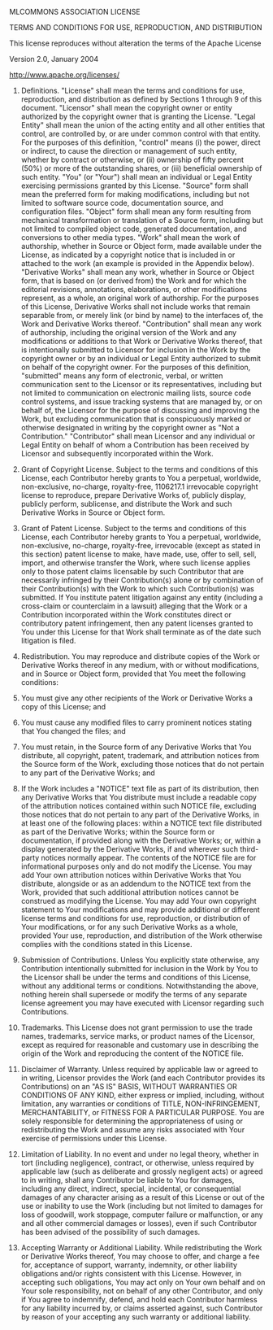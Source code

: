 MLCOMMONS ASSOCIATION LICENSE

TERMS AND CONDITIONS FOR USE, REPRODUCTION, AND DISTRIBUTION

This license reproduces without alteration the terms of the Apache License

Version 2.0, January 2004

http://www.apache.org/licenses/

1. Definitions.
"License" shall mean the terms and conditions for use, reproduction, and distribution as defined by
Sections 1 through 9 of this document.
"Licensor" shall mean the copyright owner or entity authorized by the copyright owner that is
granting the License.
"Legal Entity" shall mean the union of the acting entity and all other entities that control, are
controlled by, or are under common control with that entity. For the purposes of this definition,
"control" means (i) the power, direct or indirect, to cause the direction or management of such
entity, whether by contract or otherwise, or (ii) ownership of fifty percent (50%) or more of the
outstanding shares, or (iii) beneficial ownership of such entity.
"You" (or "Your") shall mean an individual or Legal Entity exercising permissions granted by this
License.
"Source" form shall mean the preferred form for making modifications, including but not limited to
software source code, documentation source, and configuration files.
"Object" form shall mean any form resulting from mechanical transformation or translation of a
Source form, including but not limited to compiled object code, generated documentation, and
conversions to other media types.
"Work" shall mean the work of authorship, whether in Source or Object form, made available under
the License, as indicated by a copyright notice that is included in or attached to the work (an example
is provided in the Appendix below).
"Derivative Works" shall mean any work, whether in Source or Object form, that is based on (or
derived from) the Work and for which the editorial revisions, annotations, elaborations, or other
modifications represent, as a whole, an original work of authorship. For the purposes of this License,
Derivative Works shall not include works that remain separable from, or merely link (or bind by
name) to the interfaces of, the Work and Derivative Works thereof.
"Contribution" shall mean any work of authorship, including the original version of the Work and
any modifications or additions to that Work or Derivative Works thereof, that is intentionally
submitted to Licensor for inclusion in the Work by the copyright owner or by an individual or Legal
Entity authorized to submit on behalf of the copyright owner. For the purposes of this definition,
"submitted" means any form of electronic, verbal, or written communication sent to the Licensor or
its representatives, including but not limited to communication on electronic mailing lists, source
code control systems, and issue tracking systems that are managed by, or on behalf of, the Licensor
for the purpose of discussing and improving the Work, but excluding communication that is
conspicuously marked or otherwise designated in writing by the copyright owner as "Not a
Contribution."
"Contributor" shall mean Licensor and any individual or Legal Entity on behalf of whom a
Contribution has been received by Licensor and subsequently incorporated within the Work.

2. Grant of Copyright License. Subject to the terms and conditions of this License, each
Contributor hereby grants to You a perpetual, worldwide, non-exclusive, no-charge, royalty-free, 
1106217.1
irrevocable copyright license to reproduce, prepare Derivative Works of, publicly display, publicly
perform, sublicense, and distribute the Work and such Derivative Works in Source or Object form.

3. Grant of Patent License. Subject to the terms and conditions of this License, each Contributor
hereby grants to You a perpetual, worldwide, non-exclusive, no-charge, royalty-free, irrevocable
(except as stated in this section) patent license to make, have made, use, offer to sell, sell, import,
and otherwise transfer the Work, where such license applies only to those patent claims licensable by
such Contributor that are necessarily infringed by their Contribution(s) alone or by combination of
their Contribution(s) with the Work to which such Contribution(s) was submitted. If You institute
patent litigation against any entity (including a cross-claim or counterclaim in a lawsuit) alleging
that the Work or a Contribution incorporated within the Work constitutes direct or contributory
patent infringement, then any patent licenses granted to You under this License for that Work shall
terminate as of the date such litigation is filed.

4. Redistribution. You may reproduce and distribute copies of the Work or Derivative Works
thereof in any medium, with or without modifications, and in Source or Object form, provided that
You meet the following conditions:
1. You must give any other recipients of the Work or Derivative Works a copy of this License;
and
2. You must cause any modified files to carry prominent notices stating that You changed the
files; and
3. You must retain, in the Source form of any Derivative Works that You distribute, all
copyright, patent, trademark, and attribution notices from the Source form of the Work,
excluding those notices that do not pertain to any part of the Derivative Works; and
4. If the Work includes a "NOTICE" text file as part of its distribution, then any Derivative
Works that You distribute must include a readable copy of the attribution notices contained
within such NOTICE file, excluding those notices that do not pertain to any part of the
Derivative Works, in at least one of the following places: within a NOTICE text file
distributed as part of the Derivative Works; within the Source form or documentation, if
provided along with the Derivative Works; or, within a display generated by the Derivative
Works, if and wherever such third-party notices normally appear. The contents of the
NOTICE file are for informational purposes only and do not modify the License. You may
add Your own attribution notices within Derivative Works that You distribute, alongside or
as an addendum to the NOTICE text from the Work, provided that such additional
attribution notices cannot be construed as modifying the License.
You may add Your own copyright statement to Your modifications and may provide
additional or different license terms and conditions for use, reproduction, or distribution of
Your modifications, or for any such Derivative Works as a whole, provided Your use,
reproduction, and distribution of the Work otherwise complies with the conditions stated in
this License.

5. Submission of Contributions. Unless You explicitly state otherwise, any Contribution
intentionally submitted for inclusion in the Work by You to the Licensor shall be under the terms
and conditions of this License, without any additional terms or conditions. Notwithstanding the
above, nothing herein shall supersede or modify the terms of any separate license agreement you
may have executed with Licensor regarding such Contributions.
6. Trademarks. This License does not grant permission to use the trade names, trademarks,
service marks, or product names of the Licensor, except as required for reasonable and customary
use in describing the origin of the Work and reproducing the content of the NOTICE file.

7. Disclaimer of Warranty. Unless required by applicable law or agreed to in writing, Licensor
provides the Work (and each Contributor provides its Contributions) on an "AS IS" BASIS, 
WITHOUT WARRANTIES OR CONDITIONS OF ANY KIND, either express or implied, including,
without limitation, any warranties or conditions of TITLE, NON-INFRINGEMENT,
MERCHANTABILITY, or FITNESS FOR A PARTICULAR PURPOSE. You are solely responsible for
determining the appropriateness of using or redistributing the Work and assume any risks associated
with Your exercise of permissions under this License.

8. Limitation of Liability. In no event and under no legal theory, whether in tort (including
negligence), contract, or otherwise, unless required by applicable law (such as deliberate and grossly
negligent acts) or agreed to in writing, shall any Contributor be liable to You for damages, including
any direct, indirect, special, incidental, or consequential damages of any character arising as a result
of this License or out of the use or inability to use the Work (including but not limited to damages for
loss of goodwill, work stoppage, computer failure or malfunction, or any and all other commercial
damages or losses), even if such Contributor has been advised of the possibility of such damages.

9. Accepting Warranty or Additional Liability. While redistributing the Work or Derivative
Works thereof, You may choose to offer, and charge a fee for, acceptance of support, warranty,
indemnity, or other liability obligations and/or rights consistent with this License. However, in
accepting such obligations, You may act only on Your own behalf and on Your sole responsibility, not
on behalf of any other Contributor, and only if You agree to indemnify, defend, and hold each
Contributor harmless for any liability incurred by, or claims asserted against, such Contributor by
reason of your accepting any such warranty or additional liability.
